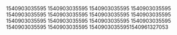 1540903035595
1540903035595
1540903035595
1540903035595
1540903035595
1540903035595
1540903035595
1540903035595
1540903035595
1540903035595
1540903035595
1540903035595
1540903035595
1540903035595
15409030355951540961327053